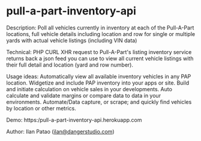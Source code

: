 # pull-a-part-inventory-api

Description:
Poll all vehicles currently in inventory at each of the Pull-A-Part locations, full vehicle details including location and row for single or multiple yards with actual vehicle listings (including VIN data)

Technical:
PHP CURL XHR request to Pull-A-Part's listing inventory service returns back a json feed you can use to view all current vehicle listings with their full detail and location (yard and row number).

Usage ideas:
Automatically view all available inventory vehicles in any PAP location.
Widgetize and include PAP inventory into your apps or site.
Build and initiate calculation on vehicle sales in your developments.
Auto calculate and validate margins or compare data to data in your environments.
Automate/Data capture, or scrape; and quickly find vehicles by location or other metrics.

Demo: https:/pull-a-part-inventory-api.herokuapp.com 

Author:
Ilan Patao (ilan@dangerstudio.com)
